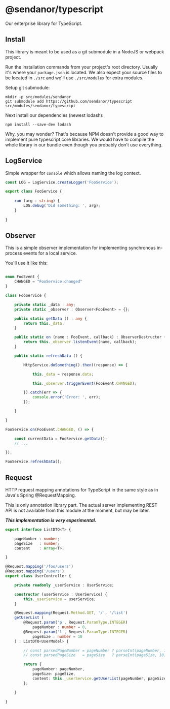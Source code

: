 # @sendanor/typescript

Our enterprise library for TypeScript.

## Install

This library is meant to be used as a git submodule in a NodeJS or webpack project.

Run the installation commands from your project's root directory. Usually it's where your `package.json` is located. We also expect your source files to be located in `./src` and we'll use `./src/modules` for extra modules.

Setup git submodule:

```
mkdir -p src/modules/sendanor
git submodule add https://github.com/sendanor/typescript src/modules/sendanor/typescript
```

Next install our dependencies (newest lodash):

```
npm install --save-dev lodash
```

Why, you may wonder? That's because NPM doesn't provide a good way to implement pure typescript core libraries. We would have to compile the whole library in our bundle even though you probably don't use everything.

## LogService

Simple wrapper for `console` which allows naming the log context.

```typescript
const LOG = LogService.createLogger('FooService');

export class FooService {
    
    run (arg : string) {
        LOG.debug('Did something: ', arg);
    }
    
}
```

## Observer

This is a simple observer implementation for implementing synchronous in-process events for a local service.

You'll use it like this:

```typescript

enum FooEvent {
    CHANGED = "FooService:changed"
}

class FooService {

    private static _data : any;
    private static _observer : Observer<FooEvent> = {};

    public static getData () : any {
        return this._data;
    }

    public static on (name : FooEvent, callback) : ObserverDestructor {
        return this._observer.listenEvent(name, callback);
    }

    public static refreshData () {

        HttpService.doSomething().then((response) => {

            this._data = response.data;

            this._observer.triggerEvent(FooEvent.CHANGED);

        }).catch(err => {
            console.error('Error: ', err);
        });

    }

}

FooService.on(FooEvent.CHANGED, () => {

    const currentData = FooService.getData();
    // ...

});

FooService.refreshData();

```

## Request

HTTP request mapping annotations for TypeScript in the same style as in Java's Spring @RequestMapping.

This is only annotation library part. The actual server implementing REST API is not available from this module at the moment, but may be later.

***This implementation is very experimental.***

```typescript
export interface ListDTO<T> {

    pageNumber : number;
    pageSize   : number;
    content    : Array<T>;

}

@Request.mapping('/foo/users')
@Request.mapping('/users')
export class UserController {

    private readonly _userService : UserService;

    constructor (userService : UserService) {
        this._userService = userService;
    }

    @Request.mapping(Request.Method.GET, '/', '/list')
    getUserList (
        @Request.param('p', Request.ParamType.INTEGER)
            pageNumber : number = 0,
        @Request.param('l', Request.ParamType.INTEGER)
            pageSize : number = 10
    ) : ListDTO<UserModel> {

        // const parsedPageNumber = pageNumber ? parseInt(pageNumber, 10) : 0;
        // const parsedPageSize   = pageSize   ? parseInt(pageSize, 10)   : 10;

        return {
            pageNumber: pageNumber,
            pageSize: pageSize,
            content: this._userService.getUserList(pageNumber, pageSize)
        };

    }

}

```
